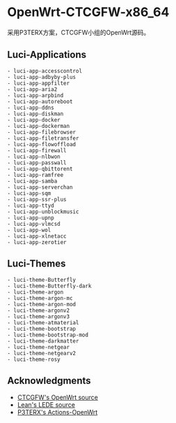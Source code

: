 # OpenWrt-CTCGFW-x86_64
 采用P3TERX方案，CTCGFW小组的OpenWrt源码。

 ## Luci-Applications
    - luci-app-accesscontrol
    - luci-app-adbyby-plus
    - luci-app-appfilter
    - luci-app-aria2
    - luci-app-arpbind
    - luci-app-autoreboot
    - luci-app-ddns
    - luci-app-diskman
    - luci-app-docker
    - luci-app-dockerman
    - luci-app-filebrowser
    - luci-app-filetransfer
    - luci-app-flowoffload
    - luci-app-firewall
    - luci-app-nlbwon
    - luci-app-passwall
    - luci-app-qbittorent
    - luci-app-ramfree
    - luci-app-samba
    - luci-app-serverchan
    - luci-app-sqm
    - luci-app-ssr-plus
    - luci-app-ttyd
    - luci-app-unblockmusic
    - luci-app-upnp
    - luci-app-vlmcsd
    - luci-app-wol
    - luci-app-xlnetacc
    - luci-app-zerotier
 ## Luci-Themes
    - luci-theme-Butterfly
    - luci-theme-Butterfly-dark
    - luci-theme-argon
    - luci-theme-argon-mc
    - luci-theme-argon-mod
    - luci-theme-argonv2
    - luci-theme-argonv3
    - luci-theme-atmaterial
    - luci-theme-bootstrap
    - luci-theme-bootstrap-mod
    - luci-theme-darkmatter
    - luci-theme-netgear
    - luci-theme-netgearv2
    - luci-theme-rosy
 ## Acknowledgments

- [CTCGFW's OpenWrt source](https://github.com/project-openwrt/openwrt)
- [Lean's LEDE source](https://github.com/coolsnowwolf/lede)
- [P3TERX's Actions-OpenWrt](https://github.com/P3TERX/Actions-OpenWrt)